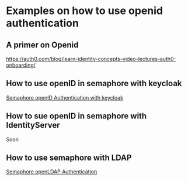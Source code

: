 # Examples on how to use openid authentication

## A primer on Openid
https://auth0.com/blog/learn-identity-concepts-video-lectures-auth0-onboarding/


## How to use openID in semaphore with keycloak

[Semaphore openID Authentication with keycloak](/examples/openid/keycloak/README.md)

## How to sue openID in semaphore with IdentityServer

Soon

## How to use semaphore with LDAP

[Semaphore openLDAP Authentication](/examples/ldap/README.md)
